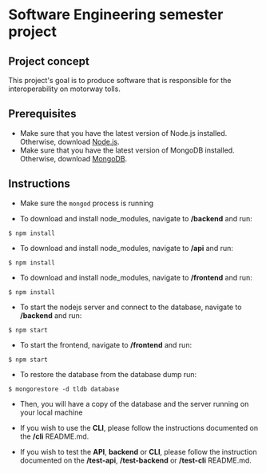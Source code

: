 # Software Engineering semester project

## Project concept
This project's goal is to produce software that is responsible for the interoperability on motorway tolls.

## Prerequisites
- Make sure that you have the latest version of Node.js installed. Otherwise, download [Node.js](https://nodejs.org/en/download/).
- Make sure that you have the latest version of MongoDB installed. Otherwise, download [MongoDB](https://www.mongodb.com/try/download/community).

## Instructions

- Make sure the ```mongod``` process is running

- To download and install node_modules, navigate to **/backend** and run:
```
$ npm install
``` 

- To download and install node_modules, navigate to **/api** and run: 
```
$ npm install
``` 

- To download and install node_modules, navigate to **/frontend** and run: 
```
$ npm install
``` 


- To start the nodejs server and connect to the database, navigate to **/backend** and run: 
```
$ npm start
``` 

- To start the frontend, navigate to **/frontend** and run: 
```
$ npm start
``` 

- To restore the database from the database dump run:
```
$ mongorestore -d tldb database
```


- Then, you will have a copy of the database and the server running on your local machine

- If you wish to use the **CLI**, please follow the instructions documented on the **/cli** README.md.

- If you wish to test the **API**, **backend** or **CLI**, please follow the instruction documented on the **/test-api**, **/test-backend** or **/test-cli** README.md.
